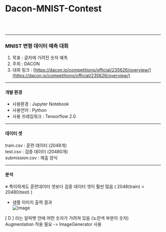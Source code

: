 # Dacon-MNIST-Contest
<br/><br/>

---

 ### MNIST 변형 데이터 예측 대회
 1. 목표 : 글자에 가려진 숫자 예측
 2. 주최 : DACON
 3. 대회 링크 : [https://dacon.io/competitions/official/235626/overview/](https://dacon.io/competitions/official/235626/overview/)
       
---

#### 개발 환경

* 사용환경 : Jupyter Notebook   
* 사용언어 : Python   
* 사용 프레임워크 : Tensorflow 2.0

---

#### 데이터 셋
train.csv : 훈련 데이터 (2048개)    
test.csv : 검증 데이터 (20480개)    
submission.csv : 제출 양식    

---

#### 분석

※ 특이하게도 훈련데이터 셋보다 검증 데이터 셋이 훨씬 많음 ( 2048(train) < 20480(test) )   

* 샘플 이미지 출력 결과    
![image](https://user-images.githubusercontent.com/64149514/95821854-bf766f00-0d65-11eb-9ee7-732709b84eb4.png)     


[ D ] 라는 알파벳 안에 어떤 숫자가 가려져 있음 (노란색 부분이 숫자)    
Augmentation 적용 필요 -> ImageGenerator 사용
